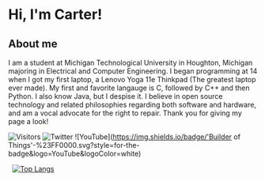 # Hi, I'm Carter!

## About me

  I am a student at Michigan Technological University in Houghton, Michigan majoring in Electrical and Computer Engineering. I began programming at 14 when I got my first laptop, a Lenovo Yoga 11e Thinkpad (The greatest laptop ever made). My first and favorite langauge is C, followed by C++ and then Python. I also know Java, but I despise it. I believe in open source technology and related philosophies regarding both software and hardware, and am a vocal advocate for the right to repair. Thank you for giving my page a look!

![Visitors](https://visitor-badge.glitch.me/badge?page_id=${CarterDugan}.${CarterDugan})
![Twitter](https://img.shields.io/badge/CarterDugan-%231DA1F2.svg?style=for-the-badge&logo=Twitter&logoColor=white)
![YouTube](https://img.shields.io/badge/'Builder of Things'-%23FF0000.svg?style=for-the-badge&logo=YouTube&logoColor=white)

<img title="" src="https://github-readme-stats.vercel.app/api?username=CarterDugan&show_icons=true&hide_border=true&&count_private=true&include_all_commits=true" alt="" height="">&nbsp;
[![Top Langs](https://github-readme-stats.vercel.app/api/top-langs/?username=carterdugan)](https://github.com/carterdugan/github-readme-stats)













